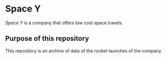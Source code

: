 # Space Y

_Space Y_ is a company that offers low cost space travels.

## Purpose of this repository

This repository is an archive of data of the rocket launches of the company. 

